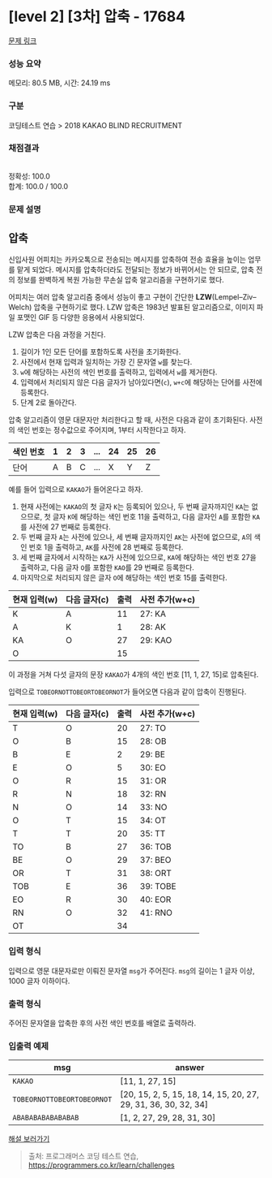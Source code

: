 # [level 2] [3차] 압축 - 17684 

[문제 링크](https://school.programmers.co.kr/learn/courses/30/lessons/17684) 

### 성능 요약

메모리: 80.5 MB, 시간: 24.19 ms

### 구분

코딩테스트 연습 > 2018 KAKAO BLIND RECRUITMENT

### 채점결과

<br/>정확성: 100.0<br/>합계: 100.0 / 100.0

### 문제 설명

<h2 style="user-select: auto;">압축</h2>

<p style="user-select: auto;">신입사원 어피치는 카카오톡으로 전송되는 메시지를 압축하여 전송 효율을 높이는 업무를 맡게 되었다. 메시지를 압축하더라도 전달되는 정보가 바뀌어서는 안 되므로, 압축 전의 정보를 완벽하게 복원 가능한 무손실 압축 알고리즘을 구현하기로 했다.</p>

<p style="user-select: auto;">어피치는 여러 압축 알고리즘 중에서 성능이 좋고 구현이 간단한 <strong style="user-select: auto;">LZW</strong>(Lempel–Ziv–Welch) 압축을 구현하기로 했다. LZW 압축은 1983년 발표된 알고리즘으로, 이미지 파일 포맷인 GIF 등 다양한 응용에서 사용되었다.</p>

<p style="user-select: auto;">LZW&nbsp;압축은 다음 과정을 거친다.</p>

<ol style="user-select: auto;">
<li style="user-select: auto;">길이가 1인 모든 단어를 포함하도록 사전을 초기화한다.</li>
<li style="user-select: auto;">사전에서 현재 입력과 일치하는 가장 긴 문자열 <code style="user-select: auto;">w</code>를 찾는다.</li>
<li style="user-select: auto;"><code style="user-select: auto;">w</code>에 해당하는 사전의 색인 번호를 출력하고, 입력에서 <code style="user-select: auto;">w</code>를 제거한다.</li>
<li style="user-select: auto;">입력에서 처리되지 않은 다음 글자가 남아있다면(<code style="user-select: auto;">c</code>), <code style="user-select: auto;">w+c</code>에 해당하는 단어를 사전에 등록한다.</li>
<li style="user-select: auto;">단계 2로 돌아간다.</li>
</ol>

<p style="user-select: auto;">압축 알고리즘이 영문 대문자만 처리한다고 할 때, 사전은 다음과 같이 초기화된다. 사전의 색인 번호는 정수값으로 주어지며, 1부터 시작한다고 하자.</p>
<table class="table" style="user-select: auto;">
        <thead style="user-select: auto;"><tr style="user-select: auto;">
<th style="user-select: auto;">색인 번호</th>
<th style="user-select: auto;">1</th>
<th style="user-select: auto;">2</th>
<th style="user-select: auto;">3</th>
<th style="user-select: auto;">...</th>
<th style="user-select: auto;">24</th>
<th style="user-select: auto;">25</th>
<th style="user-select: auto;">26</th>
</tr>
</thead>
        <tbody style="user-select: auto;"><tr style="user-select: auto;">
<td style="user-select: auto;">단어</td>
<td style="user-select: auto;">A</td>
<td style="user-select: auto;">B</td>
<td style="user-select: auto;">C</td>
<td style="user-select: auto;">...</td>
<td style="user-select: auto;">X</td>
<td style="user-select: auto;">Y</td>
<td style="user-select: auto;">Z</td>
</tr>
</tbody>
      </table>
<p style="user-select: auto;">예를 들어 입력으로 <code style="user-select: auto;">KAKAO</code>가 들어온다고 하자.</p>

<ol style="user-select: auto;">
<li style="user-select: auto;">현재 사전에는 <code style="user-select: auto;">KAKAO</code>의 첫 글자 <code style="user-select: auto;">K</code>는 등록되어 있으나, 두 번째 글자까지인 <code style="user-select: auto;">KA</code>는 없으므로, 첫 글자 <code style="user-select: auto;">K</code>에 해당하는 색인 번호 11을 출력하고, 다음 글자인 <code style="user-select: auto;">A</code>를 포함한 <code style="user-select: auto;">KA</code>를 사전에 27 번째로 등록한다.</li>
<li style="user-select: auto;">두 번째 글자 <code style="user-select: auto;">A</code>는 사전에 있으나, 세 번째 글자까지인 <code style="user-select: auto;">AK</code>는 사전에 없으므로, <code style="user-select: auto;">A</code>의  색인 번호 1을 출력하고, <code style="user-select: auto;">AK</code>를 사전에 28 번째로 등록한다.</li>
<li style="user-select: auto;">세 번째 글자에서 시작하는 <code style="user-select: auto;">KA</code>가 사전에 있으므로, <code style="user-select: auto;">KA</code>에 해당하는 색인 번호 27을 출력하고, 다음 글자 <code style="user-select: auto;">O</code>를 포함한 <code style="user-select: auto;">KAO</code>를 29 번째로 등록한다.</li>
<li style="user-select: auto;">마지막으로 처리되지 않은 글자 <code style="user-select: auto;">O</code>에 해당하는 색인 번호 15를 출력한다.</li>
</ol>
<table class="table" style="user-select: auto;">
        <thead style="user-select: auto;"><tr style="user-select: auto;">
<th style="user-select: auto;">현재 입력(w)</th>
<th style="user-select: auto;">다음 글자(c)</th>
<th style="user-select: auto;">출력</th>
<th style="user-select: auto;">사전 추가(w+c)</th>
</tr>
</thead>
        <tbody style="user-select: auto;"><tr style="user-select: auto;">
<td style="user-select: auto;">K</td>
<td style="user-select: auto;">A</td>
<td style="user-select: auto;">11</td>
<td style="user-select: auto;">27: KA</td>
</tr>
<tr style="user-select: auto;">
<td style="user-select: auto;">A</td>
<td style="user-select: auto;">K</td>
<td style="user-select: auto;">1</td>
<td style="user-select: auto;">28: AK</td>
</tr>
<tr style="user-select: auto;">
<td style="user-select: auto;">KA</td>
<td style="user-select: auto;">O</td>
<td style="user-select: auto;">27</td>
<td style="user-select: auto;">29: KAO</td>
</tr>
<tr style="user-select: auto;">
<td style="user-select: auto;">O</td>
<td style="user-select: auto;"></td>
<td style="user-select: auto;">15</td>
<td style="user-select: auto;"></td>
</tr>
</tbody>
      </table>
<p style="user-select: auto;">이 과정을 거쳐 다섯 글자의 문장 <code style="user-select: auto;">KAKAO</code>가 4개의 색인 번호 [11, 1, 27, 15]로 압축된다.</p>

<p style="user-select: auto;">입력으로 <code style="user-select: auto;">TOBEORNOTTOBEORTOBEORNOT</code>가 들어오면 다음과 같이 압축이 진행된다.</p>
<table class="table" style="user-select: auto;">
        <thead style="user-select: auto;"><tr style="user-select: auto;">
<th style="user-select: auto;">현재 입력(w)</th>
<th style="user-select: auto;">다음 글자(c)</th>
<th style="user-select: auto;">출력</th>
<th style="user-select: auto;">사전 추가(w+c)</th>
</tr>
</thead>
        <tbody style="user-select: auto;"><tr style="user-select: auto;">
<td style="user-select: auto;">T</td>
<td style="user-select: auto;">O</td>
<td style="user-select: auto;">20</td>
<td style="user-select: auto;">27: TO</td>
</tr>
<tr style="user-select: auto;">
<td style="user-select: auto;">O</td>
<td style="user-select: auto;">B</td>
<td style="user-select: auto;">15</td>
<td style="user-select: auto;">28: OB</td>
</tr>
<tr style="user-select: auto;">
<td style="user-select: auto;">B</td>
<td style="user-select: auto;">E</td>
<td style="user-select: auto;">2</td>
<td style="user-select: auto;">29: BE</td>
</tr>
<tr style="user-select: auto;">
<td style="user-select: auto;">E</td>
<td style="user-select: auto;">O</td>
<td style="user-select: auto;">5</td>
<td style="user-select: auto;">30: EO</td>
</tr>
<tr style="user-select: auto;">
<td style="user-select: auto;">O</td>
<td style="user-select: auto;">R</td>
<td style="user-select: auto;">15</td>
<td style="user-select: auto;">31: OR</td>
</tr>
<tr style="user-select: auto;">
<td style="user-select: auto;">R</td>
<td style="user-select: auto;">N</td>
<td style="user-select: auto;">18</td>
<td style="user-select: auto;">32: RN</td>
</tr>
<tr style="user-select: auto;">
<td style="user-select: auto;">N</td>
<td style="user-select: auto;">O</td>
<td style="user-select: auto;">14</td>
<td style="user-select: auto;">33: NO</td>
</tr>
<tr style="user-select: auto;">
<td style="user-select: auto;">O</td>
<td style="user-select: auto;">T</td>
<td style="user-select: auto;">15</td>
<td style="user-select: auto;">34: OT</td>
</tr>
<tr style="user-select: auto;">
<td style="user-select: auto;">T</td>
<td style="user-select: auto;">T</td>
<td style="user-select: auto;">20</td>
<td style="user-select: auto;">35: TT</td>
</tr>
<tr style="user-select: auto;">
<td style="user-select: auto;">TO</td>
<td style="user-select: auto;">B</td>
<td style="user-select: auto;">27</td>
<td style="user-select: auto;">36: TOB</td>
</tr>
<tr style="user-select: auto;">
<td style="user-select: auto;">BE</td>
<td style="user-select: auto;">O</td>
<td style="user-select: auto;">29</td>
<td style="user-select: auto;">37: BEO</td>
</tr>
<tr style="user-select: auto;">
<td style="user-select: auto;">OR</td>
<td style="user-select: auto;">T</td>
<td style="user-select: auto;">31</td>
<td style="user-select: auto;">38: ORT</td>
</tr>
<tr style="user-select: auto;">
<td style="user-select: auto;">TOB</td>
<td style="user-select: auto;">E</td>
<td style="user-select: auto;">36</td>
<td style="user-select: auto;">39: TOBE</td>
</tr>
<tr style="user-select: auto;">
<td style="user-select: auto;">EO</td>
<td style="user-select: auto;">R</td>
<td style="user-select: auto;">30</td>
<td style="user-select: auto;">40: EOR</td>
</tr>
<tr style="user-select: auto;">
<td style="user-select: auto;">RN</td>
<td style="user-select: auto;">O</td>
<td style="user-select: auto;">32</td>
<td style="user-select: auto;">41: RNO</td>
</tr>
<tr style="user-select: auto;">
<td style="user-select: auto;">OT</td>
<td style="user-select: auto;"></td>
<td style="user-select: auto;">34</td>
<td style="user-select: auto;"></td>
</tr>
</tbody>
      </table>
<h3 style="user-select: auto;">입력 형식</h3>

<p style="user-select: auto;">입력으로 영문 대문자로만 이뤄진 문자열 <code style="user-select: auto;">msg</code>가 주어진다. <code style="user-select: auto;">msg</code>의 길이는 1 글자 이상, 1000 글자 이하이다.</p>

<h3 style="user-select: auto;">출력 형식</h3>

<p style="user-select: auto;">주어진 문자열을 압축한 후의 사전 색인 번호를 배열로 출력하라.</p>

<h3 style="user-select: auto;">입출력 예제</h3>
<table class="table" style="user-select: auto;">
        <thead style="user-select: auto;"><tr style="user-select: auto;">
<th style="user-select: auto;">msg</th>
<th style="user-select: auto;">answer</th>
</tr>
</thead>
        <tbody style="user-select: auto;"><tr style="user-select: auto;">
<td style="user-select: auto;"><code style="user-select: auto;">KAKAO</code></td>
<td style="user-select: auto;">[11, 1, 27, 15]</td>
</tr>
<tr style="user-select: auto;">
<td style="user-select: auto;"><code style="user-select: auto;">TOBEORNOTTOBEORTOBEORNOT</code></td>
<td style="user-select: auto;">[20, 15, 2, 5, 15, 18, 14, 15, 20, 27, 29, 31, 36, 30, 32, 34]</td>
</tr>
<tr style="user-select: auto;">
<td style="user-select: auto;"><code style="user-select: auto;">ABABABABABABABAB</code></td>
<td style="user-select: auto;">[1, 2, 27, 29, 28, 31, 30]</td>
</tr>
</tbody>
      </table>
<p style="user-select: auto;"><a href="http://tech.kakao.com/2017/11/14/kakao-blind-recruitment-round-3/" target="_blank" rel="noopener" style="user-select: auto;">해설 보러가기</a></p>


> 출처: 프로그래머스 코딩 테스트 연습, https://programmers.co.kr/learn/challenges